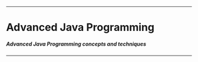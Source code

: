--------------------------------------------------------------------------

# Advanced Java Programming

<h5>Advanced Java Programming concepts and techniques</h5>

--------------------------------------------------------------------------